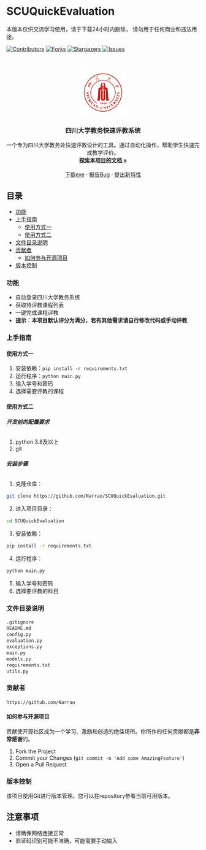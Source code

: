 # SCUQuickEvaluation 

本版本仅供交流学习使用，请于下载24小时内删除， 请勿用于任何商业和违法用途。 

<!-- PROJECT SHIELDS --> 

[![Contributors][contributors-shield]][contributors-url] 
[![Forks][forks-shield]][forks-url] 
[![Stargazers][stars-shield]][stars-url] 
[![Issues][issues-shield]][issues-url] 

<!-- PROJECT LOGO --> 
<br /> 

<p align="center"> 
  <a href="https://raw.githubusercontent.com/Narrao/SCUQuickEvaluation/main/SCU.svg"> 
    <img src="https://raw.githubusercontent.com/Narrao/SCUQuickEvaluation/main/SCU.svg" alt="Logo" width="120" height="120"> 
  </a> 


  <h3 align="center">四川大学教务快速评教系统</h3> 
  <p align="center"> 
    一个专为四川大学教务处快速评教设计的工具。通过自动化操作，帮助学生快速完成教学评价。 
    <br /> 
    <a href="https://github.com/Narrao/SCUQuickEvaluation"><strong>探索本项目的文档 »</strong></a> 
    <br /> 
    <br /> 
    <a href="https://github.com/Narrao/SCUQuickEvaluation/releases/tag/release">下载exe</a> 
    · 
    <a href="https://github.com/Narrao/SCUQuickEvaluation/issues">报告Bug</a> 
    · 
    <a href="https://github.com/Narrao/SCUQuickEvaluation/issues">提出新特性</a> 
  </p> 

</p> 

## 目录 

- [功能](#功能) 
- [上手指南](#上手指南) 
  - [使用方式一](#使用方式一) 
  - [使用方式二](#使用方式二) 
- [文件目录说明](#文件目录说明) 
- [贡献者](#贡献者) 
  - [如何参与开源项目](#如何参与开源项目) 
- [版本控制](#版本控制) 

### 功能 

- 自动登录四川大学教务系统
- 获取待评教课程列表
- 一键完成课程评教
- **提示：本项目默认评分为满分，若有其他需求请自行修改代码或手动评教** 

### 上手指南 

#### 使用方式一 

1. 安装依赖：`pip install -r requirements.txt`
2. 运行程序：`python main.py`
3. 输入学号和密码
4. 选择需要评教的课程

#### 使用方式二 

###### **开发前的配置要求** 

1. python 3.8及以上 
1. git 

###### **安装步骤** 

1. 克隆仓库： 

```sh 
git clone https://github.com/Narrao/SCUQuickEvaluation.git 
``` 

2. 进入项目目录： 

```sh 
cd SCUQuickEvaluation 
``` 

3. 安装依赖： 

```sh 
pip install -r requirements.txt 
``` 

4. 运行程序： 

```sh 
python main.py 
``` 

5. 输入学号和密码
6. 选择要评教的科目


### 文件目录说明 

``` 
.gitignore
README.md
config.py
evaluation.py
exceptions.py
main.py
models.py
requirements.txt
utils.py
``` 

### 贡献者 

`https://github.com/Narrao` 

#### 如何参与开源项目 

贡献使开源社区成为一个学习、激励和创造的绝佳场所。你所作的任何贡献都是**非常感谢**的。 


1. Fork the Project
2. Commit your Changes (`git commit -m 'Add some AmazingFeature'`)
3. Open a Pull Request

### 版本控制 

该项目使用Git进行版本管理。您可以在repository参看当前可用版本。 

<!-- links --> 

[your-project-path]:Narrao/SCUQuickEvaluation 
[contributors-shield]: https://img.shields.io/github/contributors/Narrao/SCUQuickEvaluation.svg?style=flat-square 
[contributors-url]: https://github.com/Narrao/SCUQuickEvaluation/graphs/contributors 
[forks-shield]: https://img.shields.io/github/forks/Narrao/SCUQuickEvaluation.svg?style=flat-square 
[forks-url]: https://github.com/Narrao/SCUQuickEvaluation/network/members 
[stars-shield]: https://img.shields.io/github/stars/Narrao/SCUQuickEvaluation.svg?style=flat-square 
[stars-url]: https://github.com/Narrao/SCUQuickEvaluation/stargazers 
[issues-shield]: https://img.shields.io/github/issues/Narrao/SCUQuickEvaluation.svg?style=flat-square 
[issues-url]: https://img.shields.io/github/issues/Narrao/SCUQuickEvaluation.svg 
[license-shield]: https://img.shields.io/github/license/Narrao/SCUQuickEvaluation.svg?style=flat-square 
[license-url]: https://github.com/Narrao/SCUQuickEvaluation/blob/master/LICENSE.txt 
[linkedin-shield]: https://img.shields.io/badge/-LinkedIn-black.svg?style=flat-square&logo=linkedin&colorB=555 
[linkedin-url]: https://linkedin.com/in/shaojintian 

## 注意事项
- 请确保网络连接正常
- 验证码识别可能不准确，可能需要手动输入

